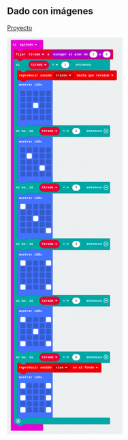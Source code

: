 ## Dado con imágenes

[Proyecto](https://makecode.microbit.org/_YJhPu47syfjs)

![](./images/dado_imagens.png)
